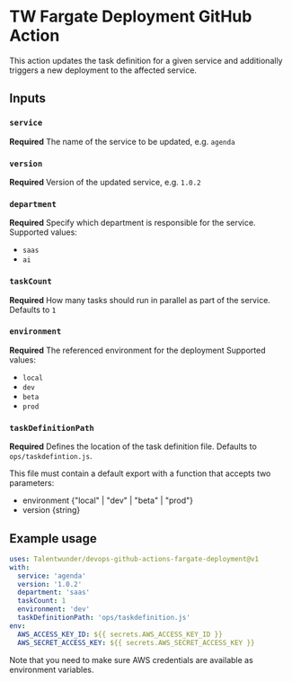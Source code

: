 # TW Fargate Deployment GitHub Action 

This action updates the task definition for a given service and additionally
triggers a new deployment to the affected service. 

## Inputs

### `service`

**Required** The name of the service to be updated, e.g. `agenda`

### `version`

**Required** Version of the updated service, e.g. `1.0.2`

### `department`

**Required** Specify which department is responsible for the service.
Supported values:
 - `saas`
 - `ai`

### `taskCount`

**Required** How many tasks should run in parallel as part of the service.
Defaults to `1`

### `environment`

**Required** The referenced environment for the deployment
Supported values:
 - `local`
 - `dev`
 - `beta`
 - `prod`
 
 ### `taskDefinitionPath`
 
 **Required** Defines the location of the task definition file.
 Defaults to `ops/taskdefintion.js`.
 
 This file must contain a default export with a function that accepts two parameters:
 - environment {"local" | "dev" | "beta" | "prod"}
 - version {string}

## Example usage

```yaml
uses: Talentwunder/devops-github-actions-fargate-deployment@v1
with:
  service: 'agenda'
  version: '1.0.2'
  department: 'saas'
  taskCount: 1
  environment: 'dev'
  taskDefinitionPath: 'ops/taskdefinition.js'
env:
  AWS_ACCESS_KEY_ID: ${{ secrets.AWS_ACCESS_KEY_ID }}
  AWS_SECRET_ACCESS_KEY: ${{ secrets.AWS_SECRET_ACCESS_KEY }}
```

Note that you need to make sure AWS credentials are available as environment variables.
